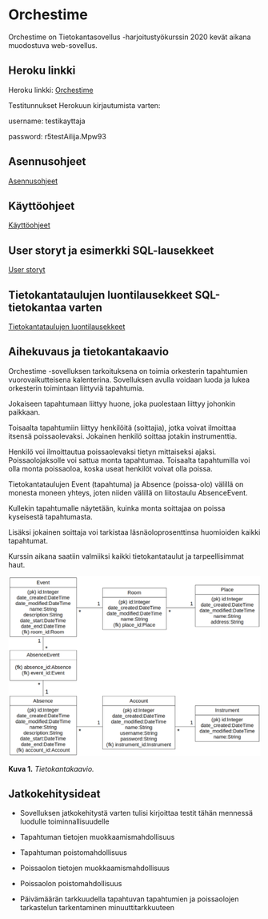 # Orchestime

Orchestime on Tietokantasovellus -harjoitustyökurssin 2020 kevät aikana muodostuva web-sovellus.

## Heroku linkki

Heroku linkki: [Orchestime](https://orchestime.herokuapp.com/)

Testitunnukset Herokuun kirjautumista varten:

username: testikayttaja

password: r5testAilija.Mpw93

## Asennusohjeet

[Asennusohjeet](https://github.com/Robustic/Orchestime/tree/master/documentation/installation.md)

## Käyttöohjeet

[Käyttöohjeet](https://github.com/Robustic/Orchestime/tree/master/documentation/user_instructions.md)

## User storyt ja esimerkki SQL-lausekkeet

[User storyt](https://github.com/Robustic/Orchestime/tree/master/documentation/userstories.md)

## Tietokantataulujen luontilausekkeet SQL-tietokantaa varten

[Tietokantataulujen luontilausekkeet](https://github.com/Robustic/Orchestime/tree/master/documentation/create_tables.md)

## Aihekuvaus ja tietokantakaavio

Orchestime -sovelluksen tarkoituksena on toimia orkesterin tapahtumien vuorovaikutteisena kalenterina. Sovelluksen avulla voidaan luoda ja lukea orkesterin toimintaan liittyviä tapahtumia.

Jokaiseen tapahtumaan liittyy huone, joka puolestaan liittyy johonkin paikkaan.

Toisaalta tapahtumiin liittyy henkilöitä (soittajia), jotka voivat ilmoittaa itsensä poissaolevaksi. Jokainen henkilö soittaa jotakin instrumenttia.

Henkilö voi ilmoittautua poissaolevaksi tietyn mittaiseksi ajaksi. Poissaolojaksolle voi sattua monta tapahtumaa. Toisaalta tapahtumilla voi olla monta poissaoloa, koska useat henkilöt voivat olla poissa.

Tietokantataulujen Event (tapahtuma) ja Absence (poissa-olo) välillä on monesta moneen yhteys, joten niiden välillä on liitostaulu AbsenceEvent.

Kullekin tapahtumalle näytetään, kuinka monta soittajaa on poissa kyseisestä tapahtumasta.

Lisäksi jokainen soittaja voi tarkistaa läsnäoloprosenttinsa huomioiden kaikki tapahtumat.

Kurssin aikana saatiin valmiiksi kaikki tietokantataulut ja tarpeellisimmat haut.

<img src="https://github.com/Robustic/Orchestime/blob/master/documentation/pictures/DatabaseChart.png" width="1102">

**Kuva 1.** *Tietokantakaavio.*

## Jatkokehitysideat

* Sovelluksen jatkokehitystä varten tulisi kirjoittaa testit tähän mennessä luodulle toiminnallisuudelle

* Tapahtuman tietojen muokkaamismahdollisuus

* Tapahtuman poistomahdollisuus

* Poissaolon tietojen muokkaamismahdollisuus

* Poissaolon poistomahdollisuus

* Päivämäärän tarkkuudella tapahtuvan tapahtumien ja poissaolojen tarkastelun tarkentaminen minuuttitarkkuuteen
